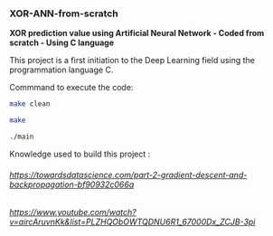 ### XOR-ANN-from-scratch
**XOR prediction value using Artificial Neural Network - Coded from scratch - Using C language** 

This project is a first initiation to the Deep Learning field using the programmation language C. 

Commmand to execute the code: 
```bash
make clean

make

./main
```

Knowledge used to build this project : 
###### https://towardsdatascience.com/part-2-gradient-descent-and-backpropagation-bf90932c066a
###### https://www.youtube.com/watch?v=aircAruvnKk&list=PLZHQObOWTQDNU6R1_67000Dx_ZCJB-3pi

